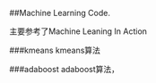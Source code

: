 ##Machine Learning Code.

主要参考了Machine Leaning In Action

###kmeans
kmeans算法

###adaboost
adaboost算法，
